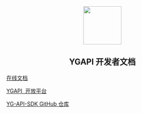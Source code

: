 <div align="center">
  <img data-type="dingtalk" src="https://cdn.jsdelivr.net/gh/ye-guo/Images/images/ygIcon512.png" width="100" />
  <h2>YGAPI 开发者文档</h1>
</div>

<a href="https://github.com/ye-guo/yeguo-api-docs" target="_blank" rel="noopener noreferrer">在线文档</a>

<a href="https://api.yeguo.icu" target="_blank" rel="noopener noreferrer">YGAPI  开放平台</a>

<a href="https://github.com/ye-guo/yeguo-api-sdk" target="_blank" rel="noopener noreferrer">YG-API-SDK GitHub 仓库</a>
